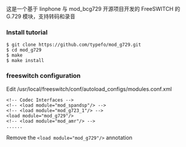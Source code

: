 
这是一个基于 linphone 与 mod_bcg729 开源项目开发的 FreeSWITCH 的 G.729 模块，支持转码和录音

### Install tutorial

	$ git clone https://github.com/typefo/mod_g729.git
	$ cd mod_g729
    $ make
    $ make install

### freeswitch configuration

Edit /usr/local/freeswitch/conf/autoload_configs/modules.conf.xml

    <!-- Codec Interfaces -->
    <!-- <load module="mod_spandsp"/> -->
    <!-- <load module="mod_g723_1"/> -->
    <load module="mod_g729"/>
    <!-- <load module="mod_amr"/> -->
    ......

Remove the `<load module="mod_g729"/>` annotation
